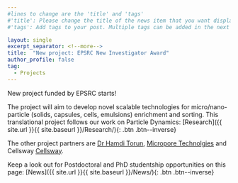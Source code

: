 ```yaml
---
#lines to change are the 'title' and 'tags'
#'title': Please change the title of the news item that you want displayed on the page 'News'
#'tags': Add tags to your post. Multiple tags can be added in the next line. The current list shows the ones already on the website. If your desired tag matches these then please retain, otherwise you can add more. Please make sure of the letter case; we would not want repeats like 'jobs' and 'jobs'

layout: single
excerpt_separator: <!--more-->
title:  "New project: EPSRC New Investigator Award"
author_profile: false		
tag: 							
  - Projects
---
```


New project funded by EPSRC starts!

<!--more-->

The project will aim to develop novel scalable technologies for micro/nano-particle (solids, capsules, cells, emulsions) enrichment and sorting. This translational project follows our work on Particle Dynamics: [Research]({{ site.url }}{{ site.baseurl }}/Research/){: .btn .btn--inverse}

The other project partners are [Dr Hamdi Torun](https://researchportal.northumbria.ac.uk/en/persons/hamdi-torun "HT"), [Micropore Technolgies](https://microporetech.com/ "MT") and Cellsway [Cellsway](https://microporetech.com/ "CW").

Keep a look out for Postdoctoral and PhD studentship opportunities on this page: [News]({{ site.url }}{{ site.baseurl }}/News/){: .btn .btn--inverse}
